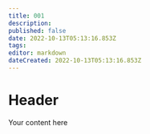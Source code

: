 ```yaml
---
title: 001
description: 
published: false
date: 2022-10-13T05:13:16.853Z
tags: 
editor: markdown
dateCreated: 2022-10-13T05:13:16.853Z
---
```


# Header
Your content here